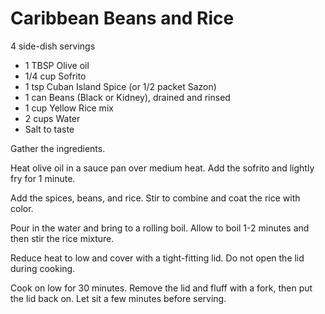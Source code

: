 # Caribbean Beans and Rice

4 side-dish servings

- 1 TBSP Olive oil
- 1/4 cup Sofrito
- 1 tsp Cuban Island Spice (or 1/2 packet Sazon)
- 1 can Beans (Black or Kidney), drained and rinsed
- 1 cup Yellow Rice mix
- 2 cups Water
- Salt to taste

Gather the ingredients.

Heat olive oil in a sauce pan over medium heat. Add the sofrito and
lightly fry for 1 minute.

Add the spices, beans, and rice. Stir to combine and coat the rice
with color.

Pour in the water and bring to a rolling boil. Allow to boil 1-2
minutes and then stir the rice mixture.

Reduce heat to low and cover with a tight-fitting lid. Do not open the
lid during cooking.

Cook on low for 30 minutes. Remove the lid and fluff with a fork, then
put the lid back on. Let sit a few minutes before serving.

